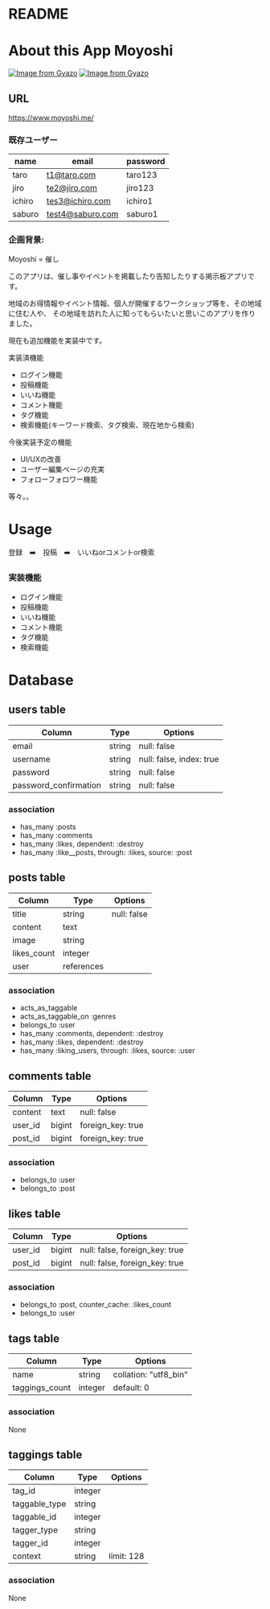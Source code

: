# README

# About this App Moyoshi

[![Image from Gyazo](https://i.gyazo.com/31ac599b9e0235f9bc8428fbd45626f6.jpg)](https://gyazo.com/31ac599b9e0235f9bc8428fbd45626f6)
[![Image from Gyazo](https://i.gyazo.com/ff78f180e87316fe6542c5f0a5432b7d.jpg)](https://gyazo.com/ff78f180e87316fe6542c5f0a5432b7d)


## URL 

https://www.moyoshi.me/

### 既存ユーザー

|name|email|password|
|------|----|-------|
|taro|t1@taro.com|taro123|
|jiro|te2@jiro.com|jiro123|
|ichiro|tes3@ichiro.com|ichiro1|
|saburo|test4@saburo.com|saburo1|



### 企画背景: 

Moyoshi = 催し

このアプリは、催し事やイベントを掲載したり告知したりする掲示板アプリです。

地域のお得情報やイベント情報、個人が開催するワークショップ等を、その地域に住む人や、
その地域を訪れた人に知ってもらいたいと思いこのアプリを作りました。


現在も追加機能を実装中です。

実装済機能
- ログイン機能
- 投稿機能 
- いいね機能
- コメント機能
- タグ機能
- 検索機能(キーワード検索、タグ検索、現在地から検索)

今後実装予定の機能
- UI/UXの改善
- ユーザー編集ページの充実
- フォローフォロワー機能

等々。。

# Usage
 

登録　➡️　投稿　➡️　いいねorコメントor検索

### 実装機能 
- ログイン機能
- 投稿機能 
- いいね機能
- コメント機能
- タグ機能
- 検索機能




# Database

## users table 
|Column|Type|Options|
|------|----|-------|
|email|string|null: false|
|username|string|null: false, index: true|
|password|string|null: false|
|password_confirmation|string|null: false|

### association
- has_many :posts
- has_many :comments
- has_many :likes, dependent: :destroy
- has_many :like__posts, through: :likes, source: :post

## posts table
|Column|Type|Options|
|------|----|-------|
|title|string|null: false|
|content|text|
|image|string|
|likes_count|integer||
|user|references||

### association
- acts_as_taggable
- acts_as_taggable_on :genres
- belongs_to :user
- has_many :comments, dependent: :destroy
- has_many :likes, dependent: :destroy
- has_many :liking_users, through: :likes, source: :user

## comments table 
|Column|Type|Options|
|------|----|-------|
|content|text|null: false|
|user_id|bigint|foreign_key: true|
|post_id|bigint|foreign_key: true|

### association
- belongs_to :user
- belongs_to :post


## likes table 
|Column|Type|Options|
|------|----|-------|
|user_id|bigint|null: false, foreign_key: true|
|post_id|bigint|null: false, foreign_key: true|

### association
- belongs_to :post, counter_cache: :likes_count
- belongs_to :user

## tags table
|Column|Type|Options|
|------|----|-------|
|name|string|collation: "utf8_bin"|
|taggings_count|integer|default: 0|

### association
None

## taggings table
|Column|Type|Options|
|------|----|-------|
|tag_id|integer||
|taggable_type|string||
|taggable_id|integer||
|tagger_type|string||
|tagger_id|integer||
|context|string|limit: 128|

### association
None

